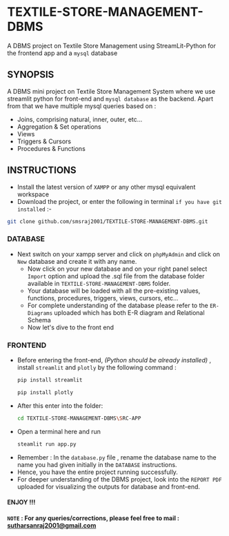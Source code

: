 # TEXTILE-STORE-MANAGEMENT-DBMS
A DBMS project on Textile Store Management using StreamLit-Python for the frontend app and a ```mysql``` database

## SYNOPSIS

A DBMS mini project on Textile Store Management System where we use streamlit python for front-end and ```mysql database``` as the backend. Apart from that we have multiple mysql queries based on :
- Joins, comprising natural, inner, outer, etc...
- Aggregation & Set operations
- Views
- Triggers & Cursors
- Procedures & Functions

## INSTRUCTIONS
- Install the latest version of ```XAMPP``` or any other mysql equivalent workspace
- Download the project, or enter the following in terminal ```if you have git installed``` :-
```bash 
git clone github.com/smsraj2001/TEXTILE-STORE-MANAGEMENT-DBMS.git
```
### DATABASE
- Next switch on your xampp server and click on `phpMyAdmin` and click on `New` database and create it with any name.
  - Now click on your new database and on your right panel select `Import` option and upload the .sql file from the database folder available in `TEXTILE-STORE-MANAGEMENT-DBMS` folder.
  - Your database will be loaded with all the pre-existing values, functions, procedures, triggers, views, cursors, etc...
  - For complete understanding of the database please refer to the `ER-Diagrams` uploaded which has both E-R diagram and Relational Schema
  - Now let's dive to the front end

### FRONTEND
- Before entering the front-end, *(Python should be already installed)* , install `streamlit` and `plotly` by the following command :
  ```bash 
  pip install streamlit
  ```
  ```bash 
  pip install plotly
  ```
- After this enter into the folder:
  ```bash 
  cd TEXTILE-STORE-MANAGEMENT-DBMS\SRC-APP
  ```
- Open a terminal here and run 
  ```bash 
  steamlit run app.py
  ```
- Remember : In the ```database.py``` file , rename the database name to the name you had given initially in the ```DATABASE``` instructions.
- Hence, you have the entire project running successfully.
- For deeper understanding of the DBMS project, look into the ```REPORT PDF``` uploaded for visualizing the outputs for database and front-end.

#### ENJOY !!!

#### ```NOTE``` : For any queries/corrections, please feel free to mail : sutharsanraj2001@gmail.com

  
